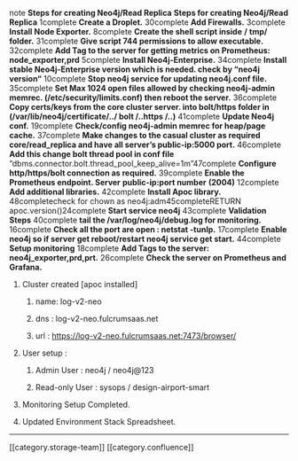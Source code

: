 note **Steps for creating Neo4j/Read Replica**  **Steps for creating Neo4j/Read Replica** 1complete **Create a Droplet.** 30complete **Add Firewalls.** 3complete **Install Node Exporter.** 8complete **Create the shell script inside**  **/**  **tmp/ folder.** 31complete **Give script 744 permissions to allow executable.** 32complete **Add Tag to the server for getting metrics on Prometheus: node_exporter,prd** 5complete **Install Neo4j-Enterprise.** 34complete **Install stable Neo4j-Enterprise version which is needed. check by “neo4j version“** 10complete **Stop neo4j service for updating neo4j.conf file.** 35complete **Set Max 1024 open files allowed by checking neo4j-admin memrec. (/etc/security/limits.conf) then reboot the server.** 36complete **Copy certs/keys from the core cluster server. into bolt/https folder in (/var/lib/neo4j/certificate/../ bolt /..https /..)** 41complete **Update Neo4j conf.** 19complete **Check/config neo4j-admin memrec for heap/page cache.** 37complete **Make changes to the casual cluster as required core/read_replica and have all server’s public-ip:5000 port.** 46complete **Add this change bolt thread pool in conf file** ”dbms.connector.bolt.thread_pool_keep_alive=1m”47complete **Configure http/https/bolt connection as required.** 39complete **Enable the Prometheus endpoint. Server**  **public-ip:port number**  **(2004)** 12complete **Add additional libraries.** 42complete **Install Apoc library.** 48completecheck for chown as neo4j:adm45completeRETURN apoc.version()24complete **Start service neo4j** 43complete **Validation Steps** 40complete **tail the /var/log/neo4j/debug.log for monitoring.** 16complete **Check all the port are open : netstat -tunlp.** 17complete **Enable neo4j so if server get reboot/restart neo4j service get start.** 44complete **Setup monitoring** 18complete **Add Tags to the server: neo4j_exporter,prd,prt.** 26complete **Check the server on Prometheus and Grafana.** 


1. Cluster created \[apoc installed]


    1. name:   log-v2-neo


    1. dns : log-v2-neo.fulcrumsaas.net


    1. url : https://log-v2-neo.fulcrumsaas.net:7473/browser/



    
1. User setup : 


    1. Admin User : neo4j  /  neo4j@123 


    1. Read-only User : sysops  /  design-airport-smart



    
1. Monitoring Setup Completed.


1. Updated Environment Stack Spreadsheet.











*****

[[category.storage-team]] 
[[category.confluence]] 
